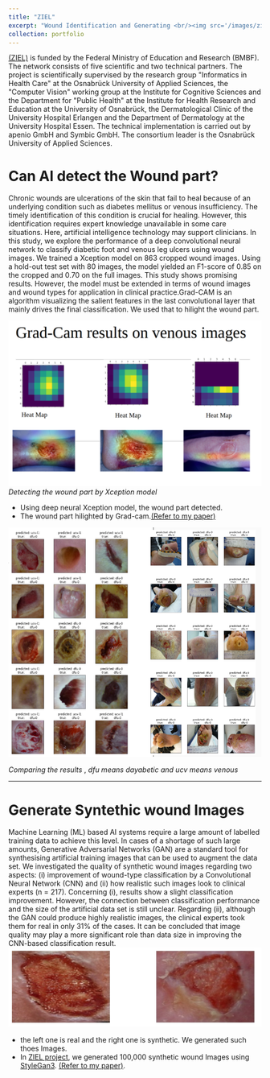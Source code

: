 ```yaml
---
title: "ZIEL"
excerpt: "Wound Identification and Generating <br/><img src='/images/ziel.png'>"
collection: portfolio
---
```

[(ZIEL)](https://www.hs-osnabrueck.de/ziel/aktuelles/#c12675179) is funded by the Federal Ministry of Education and Research (BMBF). The network consists of five scientific and two technical partners. The project is scientifically supervised by the research group "Informatics in Health Care" at the Osnabrück University of Applied Sciences, the "Computer Vision" working group at the Institute for Cognitive Sciences and the Department for "Public Health" at the Institute for Health Research and Education at the University of Osnabrück, the Dermatological Clinic of the University Hospital Erlangen and the Department of Dermatology at the University Hospital Essen. The technical implementation is carried out by apenio GmbH and Symbic GmbH. The consortium leader is the Osnabrück University of Applied Sciences.

# Can AI detect the Wound part?

Chronic wounds are ulcerations of the skin that fail to heal because of an underlying condition such as diabetes mellitus or venous insufficiency. The timely identification of this condition is crucial for healing. However, this identification requires expert knowledge unavailable in some care situations. Here, artificial intelligence technology may support clinicians. In this study, we explore the performance of a deep convolutional neural network to classify diabetic foot and venous leg ulcers using wound images. We trained a Xception model on 863 cropped wound images. Using a hold-out test set with 80 images, the model yielded an F1-score of 0.85 on the cropped and 0.70 on the full images. This study shows promising results. However, the model must be extended in terms of wound images and wound types for application in clinical practice.Grad-CAM is an algorithm visualizing the salient features in the last convolutional layer that mainly drives the final classification. We used that to hilight the wound part.

 ![Real Or Synthetic](/images/grad.png)
 $Detecting$  $the$  $wound$  $part$ $by$ $Xception$ $model$

 - Using deep neural Xception model, the wound part detected.
 - The wound part hilighted by Grad-cam.[(Refer to my paper)](https://pubmed.ncbi.nlm.nih.gov/35773863/)

  ![Real Or Synthetic](/images/compare.png)
  
  $Comparing$ $the$ $results$ , $dfu$ $means$ $dayabetic$ $and$ $ucv$ $means$ $venous$
    
 ---

# Generate Syntethic wound Images
Machine Learning (ML) based AI systems require a large amount of labelled training data to achieve this level. In cases of a shortage of such large amounts, Generative Adversarial Networks (GAN) are a standard tool for synthesising artificial training images that can be used to augment the data set. We investigated the quality of synthetic wound images regarding two aspects: (i) improvement of wound-type classification by a Convolutional Neural Network (CNN) and (ii) how realistic such images look to clinical experts (n = 217). Concerning (i), results show a slight classification improvement. However, the connection between classification performance and the size of the artificial data set is still unclear. Regarding (ii), although the GAN could produce highly realistic images, the clinical experts took them for real in only 31% of the cases. It can be concluded that image quality may play a more significant role than data size in improving the CNN-based classification result. 
![Real Or Synthetic](/images/w6.png)

- the left one is real and the right one is synthetic. We generated such thoes Images.
- In [ZIEL project](https://www.hs-osnabrueck.de/ziel/aktuelles/#c12675179), we generated 100,000 synthetic wound Images using [StyleGan3](https://nvlabs.github.io/stylegan3/). [(Refer to my paper)](https://pubmed.ncbi.nlm.nih.gov/37203538/).

